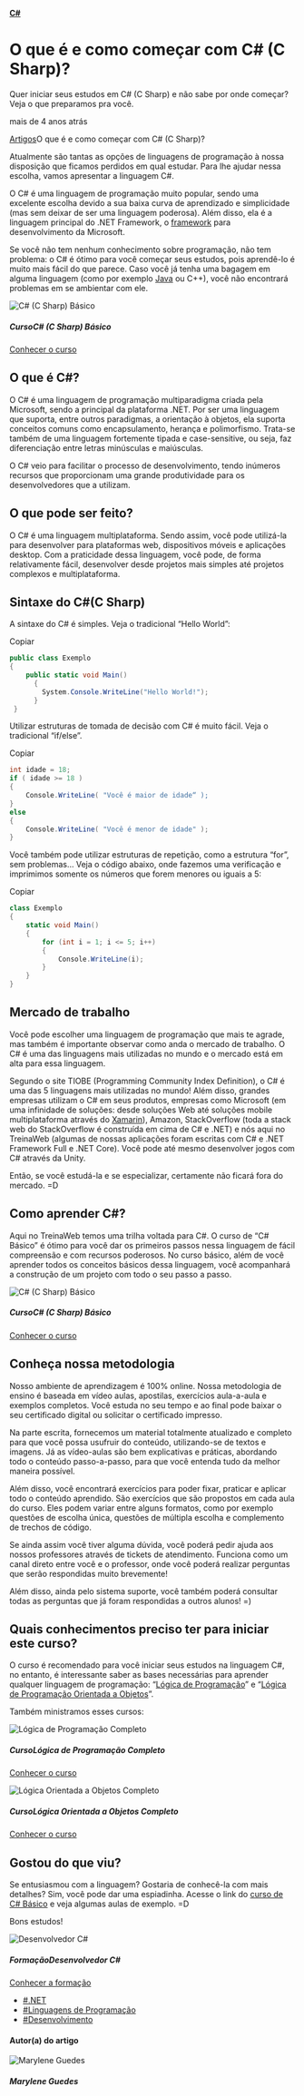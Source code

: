 **[C#](https://www.treinaweb.com.br/blog/categoria/csharp)**

# O que é e como começar com C# (C Sharp)?

Quer iniciar seus estudos em C# (C Sharp) e não sabe por onde começar? Veja o que preparamos pra você.

 mais de 4 anos atrás

[Artigos](https://www.treinaweb.com.br/blog)O que é e como começar com C# (C Sharp)?

Atualmente são tantas as opções de linguagens de programação à nossa disposição que ficamos perdidos em qual estudar. Para lhe ajudar nessa escolha, vamos apresentar a linguagem C#.

O C# é uma linguagem de programação muito popular, sendo uma excelente escolha devido a sua baixa curva de aprendizado e simplicidade (mas sem deixar de ser uma linguagem poderosa). Além disso, ela é a linguagem principal do .NET Framework, o [framework](https://www.treinaweb.com.br/blog/para-que-serve-um-framework/) para desenvolvimento da Microsoft.

Se você não tem nenhum conhecimento sobre programação, não tem problema: o C# é ótimo para você começar seus estudos, pois aprendê-lo é muito mais fácil do que parece. Caso você já tenha uma bagagem em alguma linguagem (como por exemplo [Java](https://www.treinaweb.com.br/blog/o-que-e-e-como-comecar-com-java/) ou C++), você não encontrará problemas em se ambientar com ele.



![C# (C Sharp) Básico](https://d2knvm16wkt3ia.cloudfront.net/assets/svg-icon/csharp.svg)

##### CursoC# (C Sharp) Básico

[Conhecer o curso](https://www.treinaweb.com.br/curso/csharp-basico)

## O que é C#?

O C# é uma linguagem de programação multiparadigma criada pela Microsoft, sendo a principal da plataforma .NET. Por ser uma linguagem que suporta, entre outros paradigmas, a orientação à objetos, ela suporta conceitos comuns como encapsulamento, herança e polimorfismo. Trata-se também de uma linguagem fortemente tipada e case-sensitive, ou seja, faz diferenciação entre letras minúsculas e maiúsculas.

O C# veio para facilitar o processo de desenvolvimento, tendo inúmeros recursos que proporcionam uma grande produtividade para os desenvolvedores que a utilizam.

## O que pode ser feito?

O C# é uma linguagem multiplataforma. Sendo assim, você pode utilizá-la para desenvolver para plataformas web, dispositivos móveis e aplicações desktop. Com a praticidade dessa linguagem, você pode, de forma relativamente fácil, desenvolver desde projetos mais simples até projetos complexos e multiplataforma.

## Sintaxe do C#(C Sharp)

A sintaxe do C# é simples. Veja o tradicional “Hello World”:

Copiar

```csharp
public class Exemplo
{
    public static void Main()
      {
        System.Console.WriteLine("Hello World!");
      }
 }
```

Utilizar estruturas de tomada de decisão com C# é muito fácil. Veja o tradicional “if/else”.

Copiar

```csharp
int idade = 18;
if ( idade >= 18 )
{
    Console.WriteLine( "Você é maior de idade“ );
}
else
{
    Console.WriteLine( "Você é menor de idade" );
}
```

Você também pode utilizar estruturas de repetição, como a estrutura “for”, sem problemas… Veja o código abaixo, onde fazemos uma verificação e imprimimos somente os números que forem menores ou iguais a 5:

Copiar

```csharp
class Exemplo
{
    static void Main() 
    {
        for (int i = 1; i <= 5; i++)
        {
            Console.WriteLine(i);
        }
    }
}
```

## Mercado de trabalho

Você pode escolher uma linguagem de programação que mais te agrade, mas também é importante observar como anda o mercado de trabalho. O C# é uma das linguagens mais utilizadas no mundo e o mercado está em alta para essa linguagem.

Segundo o site TIOBE (Programming Community Index Definition), o C# é uma das 5 linguagens mais utilizadas no mundo! Além disso, grandes empresas utilizam o C# em seus produtos, empresas como Microsoft (em uma infinidade de soluções: desde soluções Web até soluções mobile multiplataforma através do [Xamarin](https://www.treinaweb.com.br/blog/o-que-e-xamarin/)), Amazon, StackOverflow (toda a stack web do StackOverflow é construída em cima de C# e .NET) e nós aqui no TreinaWeb (algumas de nossas aplicações foram escritas com C# e .NET Framework Full e .NET Core). Você pode até mesmo desenvolver jogos com C# através da Unity.

Então, se você estudá-la e se especializar, certamente não ficará fora do mercado. =D

## Como aprender C#?

Aqui no TreinaWeb temos uma trilha voltada para C#. O curso de “C# Básico” é ótimo para você dar os primeiros passos nessa linguagem de fácil compreensão e com recursos poderosos. No curso básico, além de você aprender todos os conceitos básicos dessa linguagem, você acompanhará a construção de um projeto com todo o seu passo a passo.



![C# (C Sharp) Básico](https://d2knvm16wkt3ia.cloudfront.net/assets/svg-icon/csharp.svg)

##### CursoC# (C Sharp) Básico

[Conhecer o curso](https://www.treinaweb.com.br/curso/csharp-basico)

## Conheça nossa metodologia

Nosso ambiente de aprendizagem é 100% online. Nossa metodologia de ensino é baseada em vídeo aulas, apostilas, exercícios aula-a-aula e exemplos completos. Você estuda no seu tempo e ao final pode baixar o seu certificado digital ou solicitar o certificado impresso.

Na parte escrita, fornecemos um material totalmente atualizado e completo para que você possa usufruir do conteúdo, utilizando-se de textos e imagens. Já as vídeo-aulas são bem explicativas e práticas, abordando todo o conteúdo passo-a-passo, para que você entenda tudo da melhor maneira possível.

Além disso, você encontrará exercícios para poder fixar, praticar e aplicar todo o conteúdo aprendido. São exercícios que são propostos em cada aula do curso. Eles podem variar entre alguns formatos, como por exemplo questões de escolha única, questões de múltipla escolha e complemento de trechos de código.

Se ainda assim você tiver alguma dúvida, você poderá pedir ajuda aos nossos professores através de tickets de atendimento. Funciona como um canal direto entre você e o professor, onde você poderá realizar perguntas que serão respondidas muito brevemente!

Além disso, ainda pelo sistema suporte, você também poderá consultar todas as perguntas que já foram respondidas a outros alunos! =)

## Quais conhecimentos preciso ter para iniciar este curso?

O curso é recomendado para você iniciar seus estudos na linguagem C#, no entanto, é interessante saber as bases necessárias para aprender qualquer linguagem de programação: “[Lógica de Programação](https://www.treinaweb.com.br/blog/o-que-e-de-fato-a-logica-de-programacao/)” e “[Lógica de Programação Orientada a Objetos](https://www.treinaweb.com.br/blog/os-pilares-da-orientacao-a-objetos/)”.

Também ministramos esses cursos:



![Lógica de Programação Completo](https://d2knvm16wkt3ia.cloudfront.net/assets/svg-icon/logica-de-programacao.svg)

##### CursoLógica de Programação Completo

[Conhecer o curso](https://www.treinaweb.com.br/curso/logica-de-programacao)



![Lógica Orientada a Objetos Completo](https://d2knvm16wkt3ia.cloudfront.net/assets/svg-icon/logica-oo.svg)

##### CursoLógica Orientada a Objetos Completo

[Conhecer o curso](https://www.treinaweb.com.br/curso/logica-orientada-a-objetos)

## Gostou do que viu?

Se entusiasmou com a linguagem? Gostaria de conhecê-la com mais detalhes? Sim, você pode dar uma espiadinha. Acesse o link do [curso de C# Básico](https://www.treinaweb.com.br/curso/csharp-basico) e veja algumas aulas de exemplo. =D

Bons estudos!



![Desenvolvedor C#](https://d2knvm16wkt3ia.cloudfront.net/assets/svg-icon/csharp.svg)

##### FormaçãoDesenvolvedor C#

[Conhecer a formação](https://www.treinaweb.com.br/formacao/desenvolvedor-c)

- [#.NET](https://www.treinaweb.com.br/blog/tag/dotnet)
- [#Linguagens de Programação](https://www.treinaweb.com.br/blog/tag/linguagens-de-programacao)
- [#Desenvolvimento](https://www.treinaweb.com.br/blog/tag/desenvolvimento)



#### Autor(a) do artigo

![Marylene Guedes](https://secure.gravatar.com/avatar/5b0ba52b3705f298802db58782656bbc?s=241&d=mm&r=g)

##### Marylene Guedes